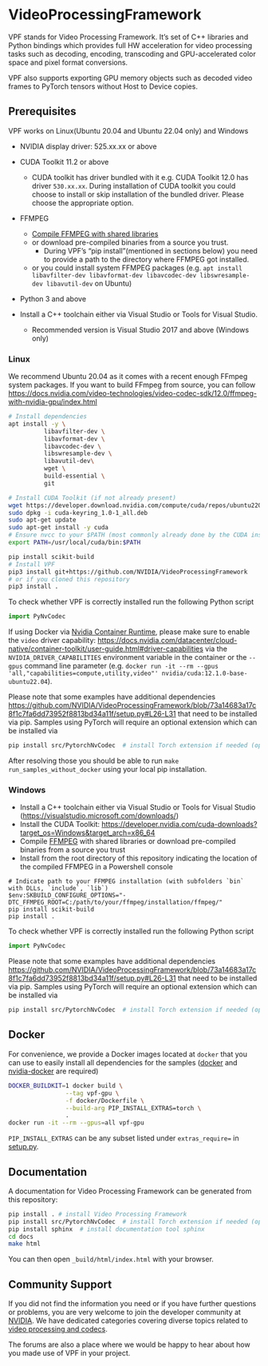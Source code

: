 # VideoProcessingFramework

VPF stands for Video Processing Framework. It’s set of C++ libraries and Python bindings which provides full HW acceleration for video processing tasks such as decoding, encoding, transcoding and GPU-accelerated color space and pixel format conversions.

VPF also supports exporting GPU memory objects such as decoded video frames to PyTorch tensors without Host to Device copies. 

## Prerequisites
VPF works on Linux(Ubuntu 20.04 and Ubuntu 22.04 only) and Windows

- NVIDIA display driver: 525.xx.xx or above
- CUDA Toolkit 11.2 or above 
  - CUDA toolkit has driver bundled with it e.g. CUDA Toolkit 12.0 has driver `530.xx.xx`. During installation of CUDA toolkit you could choose to install or skip installation of the bundled driver. Please choose the appropriate option.
- FFMPEG
  - [Compile FFMPEG with shared libraries](https://docs.nvidia.com/video-technologies/video-codec-sdk/12.0/ffmpeg-with-nvidia-gpu/index.html) 
  - or download pre-compiled binaries from a source you trust.
    - During VPF’s “pip install”(mentioned in sections below) you need to provide a path to the directory where FFMPEG got installed.
  - or you could install system FFMPEG packages (e.g. ```apt install  libavfilter-dev libavformat-dev libavcodec-dev libswresample-dev libavutil-dev``` on Ubuntu)

- Python 3 and above
- Install a C++ toolchain either via Visual Studio or Tools for Visual Studio.
  - Recommended version is Visual Studio 2017 and above
(Windows only)

### Linux

We recommend Ubuntu 20.04 as it comes with a recent enough FFmpeg system packages.
If you want to build FFmpeg from source, you can follow
https://docs.nvidia.com/video-technologies/video-codec-sdk/12.0/ffmpeg-with-nvidia-gpu/index.html
```bash
# Install dependencies
apt install -y \
          libavfilter-dev \
          libavformat-dev \
          libavcodec-dev \
          libswresample-dev \
          libavutil-dev\
          wget \
          build-essential \
          git

# Install CUDA Toolkit (if not already present)
wget https://developer.download.nvidia.com/compute/cuda/repos/ubuntu2204/x86_64/cuda-keyring_1.0-1_all.deb
sudo dpkg -i cuda-keyring_1.0-1_all.deb
sudo apt-get update
sudo apt-get install -y cuda
# Ensure nvcc to your $PATH (most commonly already done by the CUDA installation)
export PATH=/usr/local/cuda/bin:$PATH

pip install scikit-build
# Install VPF
pip3 install git+https://github.com/NVIDIA/VideoProcessingFramework
# or if you cloned this repository
pip3 install .
```

To check whether VPF is correctly installed run the following Python script
```python
import PyNvCodec
```
If using Docker via [Nvidia Container Runtime](https://developer.nvidia.com/nvidia-container-runtime),
please make sure to enable the `video` driver capability: https://docs.nvidia.com/datacenter/cloud-native/container-toolkit/user-guide.html#driver-capabilities via
the `NVIDIA_DRIVER_CAPABILITIES` environment variable in the container or the `--gpus` command line parameter (e.g.
`docker run -it --rm --gpus 'all,"capabilities=compute,utility,video"' nvidia/cuda:12.1.0-base-ubuntu22.04`).

Please note that some examples have additional dependencies https://github.com/NVIDIA/VideoProcessingFramework/blob/73a14683a17c8f1c7fa6dd73952f8813bd34a11f/setup.py#L26-L31
that need to be installed via pip. Samples using PyTorch will require an optional extension which can be installed via
```bash
pip install src/PytorchNvCodec  # install Torch extension if needed (optional), requires "torch" to be installed before
```

After resolving those you should be able to run `make run_samples_without_docker` using your local pip installation.

### Windows

- Install a C++ toolchain either via Visual Studio or Tools for Visual Studio (https://visualstudio.microsoft.com/downloads/)
- Install the CUDA Toolkit: https://developer.nvidia.com/cuda-downloads?target_os=Windows&target_arch=x86_64
- Compile [FFMPEG](https://github.com/FFmpeg/FFmpeg/) with shared libraries or download pre-compiled binaries from a source you trust
- Install from the root directory of this repository indicating the location of the compiled FFMPEG in a Powershell console
```pwsh
# Indicate path to your FFMPEG installation (with subfolders `bin` with DLLs, `include`, `lib`)
$env:SKBUILD_CONFIGURE_OPTIONS="-DTC_FFMPEG_ROOT=C:/path/to/your/ffmpeg/installation/ffmpeg/" 
pip install scikit-build
pip install .
```
To check whether VPF is correctly installed run the following Python script
```python
import PyNvCodec
```
Please note that some examples have additional dependencies https://github.com/NVIDIA/VideoProcessingFramework/blob/73a14683a17c8f1c7fa6dd73952f8813bd34a11f/setup.py#L26-L31
that need to be installed via pip. Samples using PyTorch will require an optional extension which can be installed via

```bash
pip install src/PytorchNvCodec  # install Torch extension if needed (optional), requires "torch" to be installed before
```

## Docker

For convenience, we provide a Docker images located at `docker` that you can use to easily install all dependencies for
the samples ([docker](https://docs.docker.com/engine/install/ubuntu/) and [nvidia-docker](https://docs.nvidia.com/datacenter/cloud-native/container-toolkit/install-guide.html)
are required)


```bash
DOCKER_BUILDKIT=1 docker build \
                --tag vpf-gpu \
                -f docker/Dockerfile \
                --build-arg PIP_INSTALL_EXTRAS=torch \
                .
docker run -it --rm --gpus=all vpf-gpu
```

`PIP_INSTALL_EXTRAS` can be any subset listed under `extras_require=` in [setup.py](setup.py).

## Documentation

A documentation for Video Processing Framework can be generated from this repository:
```bash
pip install . # install Video Processing Framework
pip install src/PytorchNvCodec  # install Torch extension if needed (optional), requires "torch" to be installed before
pip install sphinx  # install documentation tool sphinx
cd docs
make html
```
You can then open `_build/html/index.html` with your browser.

## Community Support
If you did not find the information you need or if you have further questions or problems, you are very welcome to join the developer community at [NVIDIA](https://forums.developer.nvidia.com/categories). We have dedicated categories covering diverse topics related to [video processing and codecs](https://forums.developer.nvidia.com/c/gaming-and-visualization-technologies/visualization/video-processing-optical-flow/189).

The forums are also a place where we would be happy to hear about how you made use of VPF in your project.
